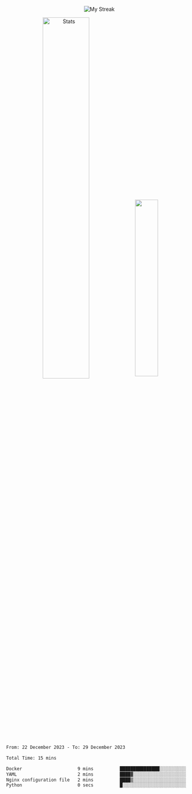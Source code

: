 <p align="center">
<picture>
  <source media="(prefers-color-scheme: dark)" srcset="http://github-readme-streak-stats.herokuapp.com?user=semolik&theme=dark&hide_border=true&background=DD272700">
  <img alt="My Streak" src="http://github-readme-streak-stats.herokuapp.com?user=semolik&hide_border=true">
</picture>
</p>
<div align="center">
  <picture>
    <source media="(prefers-color-scheme: dark)" srcset="https://github-readme-stats.vercel.app/api?username=semolik&show_icons=true&bg_color=DD272700&hide_border=true&theme=dark">
        <img alt="Stats" src="https://github-readme-stats.vercel.app/api?username=semolik&show_icons=true&bg_color=DD272700&hide_border=true" width="50%" >
  </picture>
  <sup>
  <picture>
  <source media="(prefers-color-scheme: dark)" srcset="https://github-readme-stats.vercel.app/api/top-langs/?username=semolik&layout=compact&hide_border=true&bg_color=DD272700&theme=dark">
  <img src="https://github-readme-stats.vercel.app/api/top-langs/?username=semolik&layout=compact&hide_border=true" width="35%" />
  </picture>
  </sup>
</div>
<!--START_SECTION:waka-->

```txt
From: 22 December 2023 - To: 29 December 2023

Total Time: 15 mins

Docker                     9 mins          ███████████████░░░░░░░░░░   60.26 %
YAML                       2 mins          ████▓░░░░░░░░░░░░░░░░░░░░   19.25 %
Nginx configuration file   2 mins          ████▒░░░░░░░░░░░░░░░░░░░░   16.93 %
Python                     0 secs          █░░░░░░░░░░░░░░░░░░░░░░░░   03.56 %
```

<!--END_SECTION:waka-->

